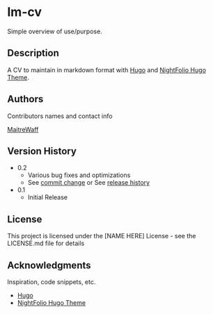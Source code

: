 # lm-cv

Simple overview of use/purpose.

## Description

A CV to maintain in markdown format with [Hugo](https://gohugo.io/) and [NightFolio Hugo Theme](https://themes.gohugo.io/themes/nightfolio/).


## Authors

Contributors names and contact info

[MaitreWaff](https://github.com/MaitreWaff)

## Version History

* 0.2
    * Various bug fixes and optimizations
    * See [commit change]() or See [release history]()
* 0.1
    * Initial Release

## License

This project is licensed under the [NAME HERE] License - see the LICENSE.md file for details

## Acknowledgments

Inspiration, code snippets, etc.
* [Hugo](https://gohugo.io/)
* [NightFolio Hugo Theme](https://themes.gohugo.io/themes/nightfolio/)
